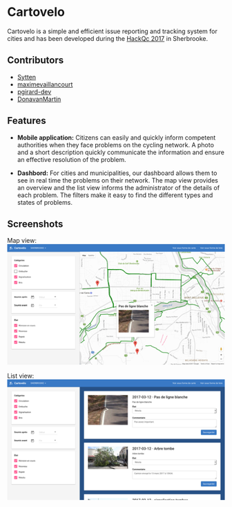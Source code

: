 # Cartovelo
Cartovelo is a simple and efficient issue reporting and tracking system for cities and has been developed during the [HackQc 2017](http://hackqc.ca/) in Sherbrooke.

## Contributors
- [Sytten](https://github.com/Sytten)
- [maximevaillancourt](https://github.com/maximevaillancourt)
- [pgirard-dev](https://github.com/pgirard-dev)
- [DonavanMartin](https://github.com/DonavanMartin)

## Features
- **Mobile application:** Citizens can easily and quickly inform competent authorities when they face problems on the cycling network. A photo and a short description quickly communicate the information and ensure an effective resolution of the problem.

- **Dashbord:** For cities and municipalities, our dashboard allows them to see in real time the problems on their network. The map view provides an overview and the list view informs the administrator of the details of each problem. The filters make it easy to find the different types and states of problems.

## Screenshots
Map view:
![Map view](https://github.com/QuriousDev/Cartovelo/raw/master/map.png "Map view")

List view:
![List view](https://github.com/QuriousDev/Cartovelo/raw/master/list.png "List view")
